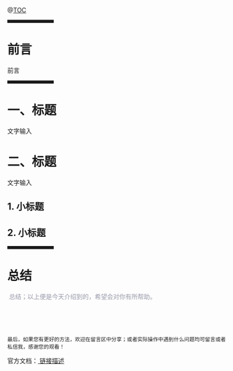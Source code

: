 @[TOC](文章目录)

<hr style=" border:solid; width:100px; height:1px;" color=#000000 size=1">

# 前言

前言
</font>

<hr style=" border:solid; width:100px; height:1px;" color=#000000 size=1">

# 一、标题

文字输入

# 二、标题

文字输入

## 1. 小标题



## 2. 小标题



<hr style=" border:solid; width:100px; height:1px;" color=#000000 size=1">

# 总结
<font color=#999AAA > 总结；以上便是今天介绍到的，希望会对你有所帮助。
</font>

<br />
<br />
<br />

`最后，如果您有更好的方法，欢迎在留言区中分享；或者实际操作中遇到什么问题均可留言或者私信我，感谢您的观看！`

官方文档：[ 链接描述](链接地址)